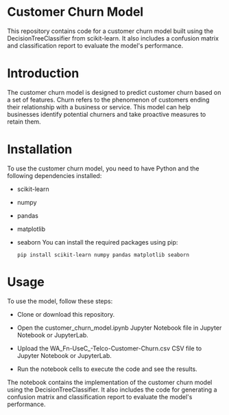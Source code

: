 # Customer Churn Model
This repository contains code for a customer churn model built using the DecisionTreeClassifier from scikit-learn. It also includes a confusion matrix and classification report to evaluate the model's performance.

# Introduction
The customer churn model is designed to predict customer churn based on a set of features. Churn refers to the phenomenon of customers ending their relationship with a business or service. This model can help businesses identify potential churners and take proactive measures to retain them.

# Installation
To use the customer churn model, you need to have Python and the following dependencies installed:

- scikit-learn
- numpy
- pandas
- matplotlib
- seaborn
You can install the required packages using pip:

  ```pip install scikit-learn numpy pandas matplotlib seaborn```

# Usage
To use the model, follow these steps:

- Clone or download this repository.

- Open the customer_churn_model.ipynb Jupyter Notebook file in Jupyter Notebook or JupyterLab.

- Upload the WA_Fn-UseC_-Telco-Customer-Churn.csv CSV file to Jupyter Notebook or JupyterLab.

- Run the notebook cells to execute the code and see the results.

The notebook contains the implementation of the customer churn model using the DecisionTreeClassifier. It also includes the code for generating a confusion matrix and classification report to evaluate the model's performance.
